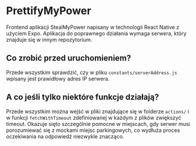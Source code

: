 # PrettifyMyPower

Frontend aplikacji StealMyPower napisany w technologii React Native z użyciem Expo. Aplikacja do poprawnego działania wymaga serwera, który znajduje się w innym repozytorium.

## Co zrobić przed uruchomieniem?

Przede wszystkim sprawdzić, czy w pliku `constants/serverAddress.js` wpisany jest prawidłowy adres IP serwera.

## A co jeśli tylko niektóre funkcje działają?

Przede wszystkim można wejść w pliki znajdujące się w folderze `actions/` i w funkcji `fetchWithTimeout` zdefiniowanej w każdym z plików zwiększyć timeout. Okazuje sięto szczególnie pomocne w miejscach, gdy serwer musi porozumiewać się z mockami miejsc parkingowych, co wydłuża proces oczekiwania na odpowiedź niezwykle znacząco.
